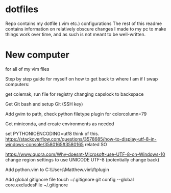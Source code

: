 # dotfiles
Repo contains my dotfile (.vim etc.) configurations
The rest of this readme contains information on relatively obscure changes I made to my pc to make things work over time, and as such is not meant to be well-written.

# New computer
for all of my vim files

Step by step guide for myself on how to get back to where I am if I swap computers:

get colemak, run file for registry changing capslock to backspace

Get Git bash and setup Git (SSH key)

Add gvim to path, check python filetype plugin for colorcolumn=79

Get miniconda, and create environments as needed

set PYTHONIOENCODING=utf8 think of this. https://stackoverflow.com/questions/3578685/how-to-display-utf-8-in-windows-console/3580165#3580165 related SO

https://www.quora.com/Why-doesnt-Microsoft-use-UTF-8-on-Windows-10 change region settings to use UNICODE UTF-8 (potentially change back)

Add python.vim to C:\Users\Matthew\.vim\ftplugin

Add global gitignore file
touch ~/.gitignore
git config --global core.excludesFile ~/.gitignore
